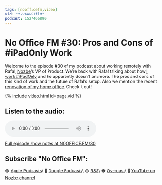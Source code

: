 ```yaml
---
tags: [noofficefm,video]
vid: "z-vAAwEJflM"
podcast: 1527466890
---
```


# No Office FM #30: Pros and Cons of #iPadOnly Work

Welcome to the episode #30 of my podcast about working remotely with Rafal, [Nozbe][n]'s VP of Product. We’re back with Rafał talking about how [I work #iPadOnly](/ipadonly/) and he apparently doesn’t anymore. The pros and cons of this kind of work and the future of Rafal’s setup. Also we mention the recent [renovation of my home office](/office22/). Check it out!

{% include video.html id=page.vid %}

<!--More-->

## Listen to the audio:

<audio controls>
<source src="https://media.transistor.fm/c861e43f/3b56d0fa.mp3" type="audio/mpeg">
</audio>



[Full episode show notes at NOOFFICE.FM/30](https://nooffice.fm/30)

## Subscribe "No Office FM":

🟣 [Apple Podcasts](https://podcasts.apple.com/podcast/no-office/id1527466890)\\
🔵 [Google Podcasts](https://podcasts.google.com/feed/aHR0cHM6Ly9mZWVkcy50cmFuc2lzdG9yLmZtL25vb2ZmaWNl)\\
🟡 [RSS](https://nozbe.com/nooffice.rss)\\
🟠 [Overcast](https://overcast.fm/itunes1527466890/no-office)\\
🔴 [YouTube on Nozbe channel](https://youtube.com/NozbeCom)

<!--podcast: 1527466890-->

[n]: https://michael.gratis/nozbe
[np]: https://michael.gratis/nozbepersonal